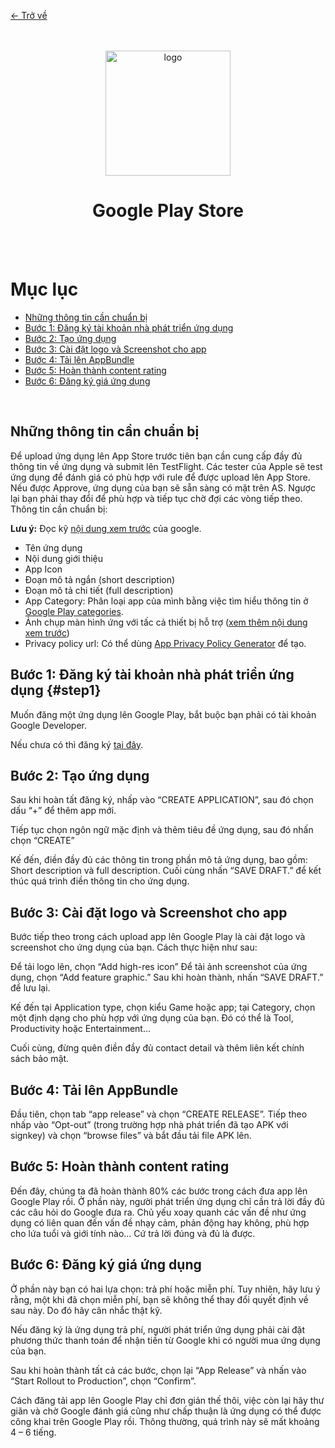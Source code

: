 [<- Trở về](../README.md)
<div align="center">
  <br/>
  <br/>
  <img alt="logo" height="200" src="https://upload.wikimedia.org/wikipedia/commons/b/bd/Google_Play_logo-2022.png"/>
  <h1>Google Play Store</h1>
  <br/>
  <br/>
</div>


# Mục lục
- [Những thông tin cần chuẩn bị](#những-thông-tin-cần-chuẩn-bị)
- [Bước 1: Đăng ký tài khoản nhà phát triển ứng dụng](#bước-1-đăng-ký-tài-khoản-nhà-phát-triển-ứng-dụng)
- [Bước 2: Tạo ứng dụng](#bước-2-tạo-ứng-dụng)
- [Bước 3: Cài đặt logo và Screenshot cho app](#bước-3-cài-đặt-logo-và-screenshot-cho-app)
- [Bước 4: Tải lên AppBundle](#bước-4-tải-lên-appbundle)
- [Bước 5: Hoàn thành content rating](#bước-5-hoàn-thành-content-rating)
- [Bước 6: Đăng ký giá ứng dụng](#bước-6-đăng-ký-giá-ứng-dụng)

<br/>

## Những thông tin cần chuẩn bị

Để upload ứng dụng lên App Store trước tiên bạn cần cung cấp đầy đủ thông tin về ứng dụng và submit
lên TestFlight. Các tester của Apple sẽ test ứng dụng để đánh giá có phù hợp với rule để được upload
lên App Store. Nếu được Approve, ứng dụng của bạn sẽ sẵn sàng có mặt trên AS. Ngược lại bạn phải
thay đổi để phù hợp và tiếp tục chờ đợi các vòng tiếp theo. Thông tin cần chuẩn bị:

**Lưu ý:** Đọc kỹ [nội dung xem trước](https://support.google.com/googleplay/android-developer/answer/9866151) của google.
* Tên ứng dụng
* Nội dung giới thiệu
* App Icon
* Đoạn mô tả ngắn (short description)
* Đoạn mô tả chi tiết (full description)
* App Category: Phân loại app của mình bằng việc tìm hiểu thông tin ở [Google Play categories](https://support.google.com/googleplay/android-developer/answer/113475).
* Ảnh chụp màn hình ứng với tấc cả thiết bị hỗ
  trợ ([xem thêm nội dung xem trước](https://support.google.com/googleplay/android-developer/answer/9866151))
* Privacy policy url: Có thể dùng [App Privacy Policy Generator](https://app-privacy-policy-generator.firebaseapp.com/) để tạo.

## Bước 1: Đăng ký tài khoản nhà phát triển ứng dụng {#step1}

Muốn đăng một ứng dụng lên Google Play, bắt buộc bạn phải có tài khoản Google Developer.

Nếu chưa có thì đăng ký [tại đây](https://play.google.com/apps/publish/signup/).

## Bước 2: Tạo ứng dụng

Sau khi hoàn tất đăng ký, nhấp vào “CREATE APPLICATION”, sau đó chọn dấu “+” để thêm app mới.

Tiếp tục chọn ngôn ngữ mặc định và thêm tiêu đề ứng dụng, sau đó nhấn chọn “CREATE”

Kế đến, điền đầy đủ các thông tin trong phần mô tả ứng dụng, bao gồm: Short description và full
description. Cuối cùng nhấn “SAVE DRAFT.” để kết thúc quá trình điền thông tin cho ứng dụng.

## Bước 3: Cài đặt logo và Screenshot cho app

Bước tiếp theo trong cách upload app lên Google Play là cài đặt logo và screenshot cho ứng dụng của
bạn. Cách thực hiện như sau:

Để tải logo lên, chọn “Add high-res icon”
Để tải ảnh screenshot của ứng dụng, chọn “Add feature graphic.”
Sau khi hoàn thành, nhấn “SAVE DRAFT.” để lưu lại.

Kế đến tại Application type, chọn kiểu Game hoặc app; tại Category, chọn một định dạng cho phù hợp
với ứng dụng của bạn. Đó có thể là Tool, Productivity hoặc Entertainment…

Cuối cùng, đừng quên điền đầy đủ contact detail và thêm liên kết chính sách bảo mật.

## Bước 4: Tải lên AppBundle

Đầu tiên, chọn tab “app release” và chọn “CREATE RELEASE”. Tiếp theo nhấp vào “Opt-out” (trong
trường hợp nhà phát triển đã tạo APK với signkey) và chọn “browse files” và bắt đầu tải file APK
lên.

## Bước 5: Hoàn thành content rating

Đến đây, chúng ta đã hoàn thành 80% các bước trong cách đưa app lên Google Play rồi. Ở phần này,
người phát triển ứng dụng chỉ cần trả lời đầy đủ các câu hỏi do Google đưa ra. Chủ yếu xoay quanh
các vấn đề như ứng dụng có liên quan đến vấn đề nhạy cảm, phản động hay không, phù hợp cho lứa tuổi
và giới tính nào… Cứ trả lời đúng và đủ là được.

## Bước 6: Đăng ký giá ứng dụng

Ở phần này bạn có hai lựa chọn: trả phí hoặc miễn phí. Tuy nhiên, hãy lưu ý rằng, một khi đã chọn
miễn phí, bạn sẽ không thể thay đổi quyết định về sau này. Do đó hãy cân nhắc thật kỹ.

Nếu đăng ký là ứng dụng trả phí, người phát triển ứng dụng phải cài đặt phương thức thanh toán để
nhận tiền từ Google khi có người mua ứng dụng của bạn.

Sau khi hoàn thành tất cả các bước, chọn lại “App Release” và nhấn vào “Start Rollout to
Production”, chọn “Confirm”.

Cách đăng tải app lên Google Play chỉ đơn giản thế thôi, việc còn lại hãy thư giãn và chờ Google
đánh giá cũng như chấp thuận là ứng dụng có thể được công khai trên Google Play rồi. Thông thường,
quá trình này sẽ mất khoảng 4 – 6 tiếng.
